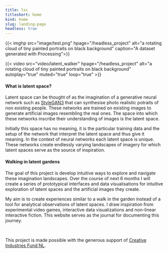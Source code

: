 ```yaml
---
title: lsc
titleshort: home
kind: home
slug: landing-page
headless: true
---
```

{{< imghp src="image/test.png" hpage="/headless_project" alt="a rotating cloud of tiny painted portraits on black background" caption="A dataset generated with Processing">}}

{{< video src="video/latent_walker" hpage="/headless_project" alt="a rotating cloud of tiny painted portraits on black background" autoplay="true" muted="true" loop="true" >}}



#### What is latent space?

Latent space can be thought of as the imagination of a generative neural network such as [StyleGAN3](https://www.youtube.com/watch?v=0zaGYLPj4Kk) that can synthesise photo realistic potraits of non existing people. These networks are trained on existing images to generate artificial images resembling the real ones. The space into which these networks inscribe their understanding of images is the latent space.

Initially this space has no meaning, it is the particular training data and the setup of the network that interpret the latent space and thus give it meaning. In the context of neural networks each latent space is unique. These networks create endlessly varying landscapes of imagery for which latent spaces serve as the source of inspiration.

#### Walking in latent gardens

The goal of this project is develop intuitive ways to explore and navigate these imagination landscapes. Over the course of next 6 months I will create a series of prototypical interfaces and data visualisations for intuitive exploration of latent spaces and the artificial images they create. 

My aim is to create experiences similar to a walk in the garden instead of a tool for analytical observations of latent spaces. I draw inspiration from experimental video games, interactive data visualizations and non-linear interactive fiction. This website serves as the journal for documenting this journey.


<br>

This project is made possible with the generous support of [Creative Industries Fund NL](https://stimuleringsfonds.nl/en/).
 
